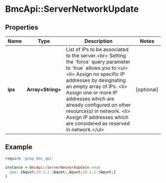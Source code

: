 # BmcApi::ServerNetworkUpdate

## Properties

| Name | Type | Description | Notes |
| ---- | ---- | ----------- | ----- |
| **ips** | **Array&lt;String&gt;** | List of IPs to be associated to the server.&lt;br&gt; Setting the &#x60;force&#x60; query parameter to &#x60;true&#x60; allows you to:&lt;ul&gt; &lt;li&gt; Assign no specific IP addresses by designating an empty array of IPs. &lt;li&gt; Assign one or more IP addresses which are already configured on other resource(s) in network. &lt;li&gt; Assign IP addresses which are considered as reserved in network.&lt;/ul&gt; | [optional] |

## Example

```ruby
require 'pnap_bmc_api'

instance = BmcApi::ServerNetworkUpdate.new(
  ips: [&quot;10.1.1.1&quot;,&quot;10.1.1.2&quot;]
)
```

